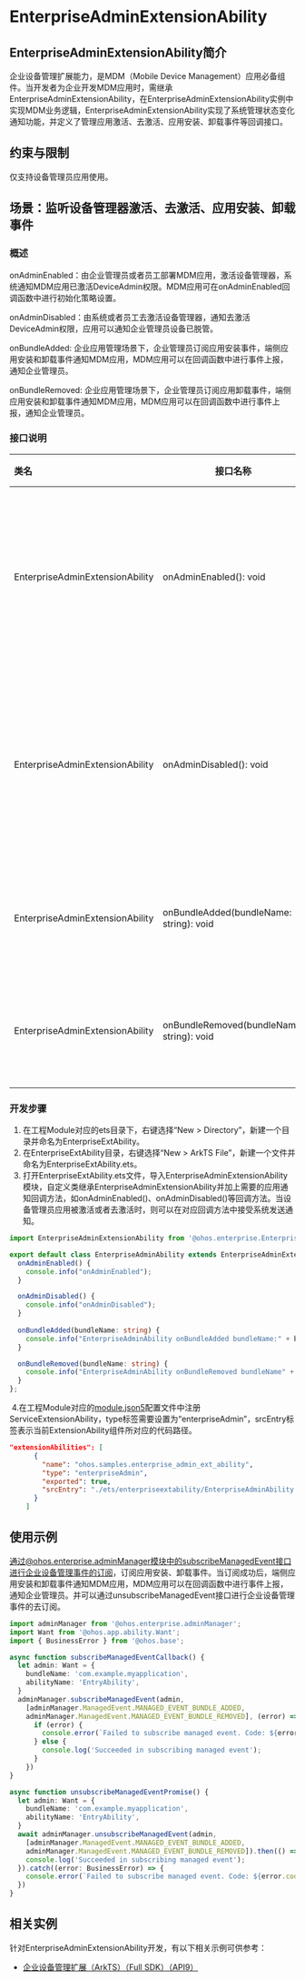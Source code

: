 # EnterpriseAdminExtensionAbility

## EnterpriseAdminExtensionAbility简介

企业设备管理扩展能力，是MDM（Mobile Device Management）应用必备组件。当开发者为企业开发MDM应用时，需继承EnterpriseAdminExtensionAbility，在EnterpriseAdminExtensionAbility实例中实现MDM业务逻辑，EnterpriseAdminExtensionAbility实现了系统管理状态变化通知功能，并定义了管理应用激活、去激活、应用安装、卸载事件等回调接口。

## 约束与限制

  仅支持设备管理员应用使用。

## 场景：监听设备管理器激活、去激活、应用安装、卸载事件

### 概述

onAdminEnabled：由企业管理员或者员工部署MDM应用，激活设备管理器，系统通知MDM应用已激活DeviceAdmin权限。MDM应用可在onAdminEnabled回调函数中进行初始化策略设置。

onAdminDisabled：由系统或者员工去激活设备管理器，通知去激活DeviceAdmin权限，应用可以通知企业管理员设备已脱管。

onBundleAdded:  企业应用管理场景下，企业管理员订阅应用安装事件，端侧应用安装和卸载事件通知MDM应用，MDM应用可以在回调函数中进行事件上报，通知企业管理员。

onBundleRemoved: 企业应用管理场景下，企业管理员订阅应用卸载事件，端侧应用安装和卸载事件通知MDM应用，MDM应用可以在回调函数中进行事件上报，通知企业管理员。

### 接口说明

| 类名                            | 接口名称                                  | 描述                         |
| :------------------------------ | ----------------------------------------- | ---------------------------- |
| EnterpriseAdminExtensionAbility | onAdminEnabled(): void                    | 设备管理器应用激活回调方法   |
| EnterpriseAdminExtensionAbility | onAdminDisabled(): void                   | 设备管理器应用去激活回调方法 |
| EnterpriseAdminExtensionAbility | onBundleAdded(bundleName: string): void   | 应用安装回调方法             |
| EnterpriseAdminExtensionAbility | onBundleRemoved(bundleName: string): void | 应用卸载回调方法             |

### 开发步骤

1. 在工程Module对应的ets目录下，右键选择“New > Directory”，新建一个目录并命名为EnterpriseExtAbility。
2. 在EnterpriseExtAbility目录，右键选择“New > ArkTS File”，新建一个文件并命名为EnterpriseExtAbility.ets。
3. 打开EnterpriseExtAbility.ets文件，导入EnterpriseAdminExtensionAbility模块，自定义类继承EnterpriseAdminExtensionAbility并加上需要的应用通知回调方法，如onAdminEnabled()、onAdminDisabled()等回调方法。当设备管理员应用被激活或者去激活时，则可以在对应回调方法中接受系统发送通知。

```ts
import EnterpriseAdminExtensionAbility from '@ohos.enterprise.EnterpriseAdminExtensionAbility';

export default class EnterpriseAdminAbility extends EnterpriseAdminExtensionAbility {
  onAdminEnabled() {
    console.info("onAdminEnabled");
  }

  onAdminDisabled() {
    console.info("onAdminDisabled");
  }
  
  onBundleAdded(bundleName: string) {
    console.info("EnterpriseAdminAbility onBundleAdded bundleName:" + bundleName);
  }

  onBundleRemoved(bundleName: string) {
    console.info("EnterpriseAdminAbility onBundleRemoved bundleName" + bundleName);
  }
};
```

​	4.在工程Module对应的[module.json5](../quick-start/module-configuration-file.md)配置文件中注册ServiceExtensionAbility，type标签需要设置为“enterpriseAdmin”，srcEntry标签表示当前ExtensionAbility组件所对应的代码路径。

```json
"extensionAbilities": [
      {
        "name": "ohos.samples.enterprise_admin_ext_ability",
        "type": "enterpriseAdmin",
        "exported": true,
        "srcEntry": "./ets/enterpriseextability/EnterpriseAdminAbility.ets"
      }
    ]
```

## 使用示例

通过@ohos.enterprise.adminManager模块中的subscribeManagedEvent接口进行企业设备管理事件的订阅，订阅应用安装、卸载事件。当订阅成功后，端侧应用安装和卸载事件通知MDM应用，MDM应用可以在回调函数中进行事件上报，通知企业管理员。并可以通过unsubscribeManagedEvent接口进行企业设备管理事件的去订阅。

```ts
import adminManager from '@ohos.enterprise.adminManager';
import Want from '@ohos.app.ability.Want';
import { BusinessError } from '@ohos.base';

async function subscribeManagedEventCallback() {
  let admin: Want = {
    bundleName: 'com.example.myapplication',
    abilityName: 'EntryAbility',
  }
  adminManager.subscribeManagedEvent(admin,
    [adminManager.ManagedEvent.MANAGED_EVENT_BUNDLE_ADDED,
    adminManager.ManagedEvent.MANAGED_EVENT_BUNDLE_REMOVED], (error) => {
      if (error) {
        console.error(`Failed to subscribe managed event. Code: ${error.code}, message: ${error.message}`);
      } else {
        console.log('Succeeded in subscribing managed event');
      }
    })
}

async function unsubscribeManagedEventPromise() {
  let admin: Want = {
    bundleName: 'com.example.myapplication',
    abilityName: 'EntryAbility',
  }
  await adminManager.unsubscribeManagedEvent(admin,
    [adminManager.ManagedEvent.MANAGED_EVENT_BUNDLE_ADDED,
    adminManager.ManagedEvent.MANAGED_EVENT_BUNDLE_REMOVED]).then(() => {
    console.log('Succeeded in subscribing managed event');
  }).catch((error: BusinessError) => {
    console.error(`Failed to subscribe managed event. Code: ${error.code}, message: ${error.message}`);
  })
}
```

## 相关实例

针对EnterpriseAdminExtensionAbility开发，有以下相关示例可供参考：

- [企业设备管理扩展（ArkTS）（Full SDK）（API9）](https://gitee.com/openharmony/applications_app_samples/tree/OpenHarmony-5.0.1-Release/code/SystemFeature/ApplicationModels/EnterpriseAdminExtensionAbility)
